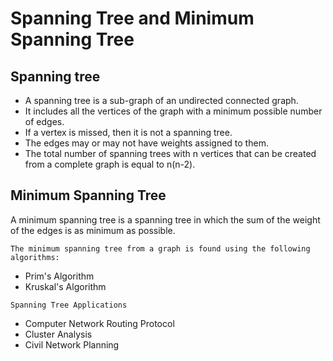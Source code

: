# Spanning Tree and Minimum Spanning Tree

## Spanning tree

- A spanning tree is a sub-graph of an undirected connected graph. 
- It includes all the vertices of the graph with a minimum possible number of edges. 
- If a vertex is missed, then it is not a spanning tree.
- The edges may or may not have weights assigned to them.
- The total number of spanning trees with n vertices that can be created from a complete graph is equal to n(n-2).

## Minimum Spanning Tree

A minimum spanning tree is a spanning tree in which the sum of the weight of the edges is as minimum as possible.

`The minimum spanning tree from a graph is found using the following algorithms:`
- Prim's Algorithm
- Kruskal's Algorithm

`Spanning Tree Applications`
- Computer Network Routing Protocol
- Cluster Analysis
- Civil Network Planning

